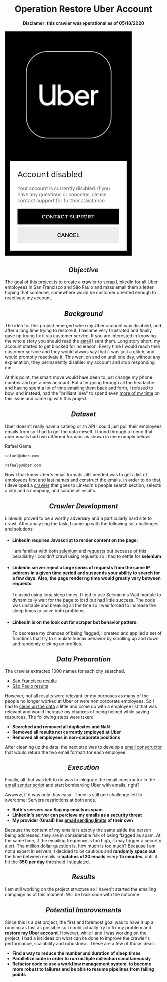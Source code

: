 <h1 style="text-align: center;"> <span><b>Operation Restore Uber Account</b></span></h1>
<h4 style="text-align: center;"> <span><b>Disclamer: this crawler was operational as of 05/18/2020</b></span></h4>




![](/images/uber_disabled.jpeg)


<h2 style="text-align: center;"> <span><i>Objective</i></span></h2>

The goal of this project is to create a crawler to scrap LinkedIn for all Uber employees in San Francisco and São Paulo and mass email them a letter hoping that someone, somewhere would be customer oriented enough to reactivate my account. 



<h2 style="text-align: center;"> <span><i>Background</i></span></h2>

The idea for this project emerged when my Uber account was disabled, and after a long time trying to restore it, I became very frustrated and finally gave up trying fix it via customer service. If you are interested in knowing the whole story you should read the [email](uber.txt) I sent them. Long story short, my account started to get blocked for no reason. Every time I would reach their customer service and they would always say that it was just a glitch, and would promptly reactivate it. This went on and on until one day, without any explanation, they permanently disabled my account and stop responding me.

At this point, the smart move would have been to just change my phone number and get a new account. But after going through all the headache and having spent a lot of time emailing them back and forth, I refused to bow, and instead, had the "brilliant idea" to spend even <ins>more of my time</ins> on this issue and came up with this project. 



<h2 style="text-align: center;"> <span><i>Dataset</i></span></h2>

Uber doesn't really have a catalog or an API I could just pull their employees emails from so I had to get the data myself. I found through a friend that uber emails had two different formats, as shown in the example below:


Rafael Gama
```text
rafael@uber.com
```
```text
rafaelg@uber.com
```

Now I that knew Uber's email formats, all I needed was to get a list of employees first and last names and construct the emails. In order to do that, I developed a [crawler](crawler_linkedin.py) that goes to LinkedIn's people search section, selects a city and a company, and scrape all results.



<h2 style="text-align: center;"><span><i>Crawler Development</i></span></h2>

LinkedIn proved to be a worthy adversary and a particularly hard site to crawl. After analyzing the task, I came up with the following set challenges and solutions:

* #### LinkedIn requires Javascript to render content on the page:
    I am familiar with both [selenium](https://selenium-python.readthedocs.io/) and [requests](https://requests.readthedocs.io/en/master/) but because of this peculiarity I couldn't crawl using requests so I had to settle for **selenium**

* #### Linkedin server reject a large series of requests from the same IP address in a given time period and suspends your ability to search for a few days. Also, the page rendering time would greatly vary between requests:
    To avoid using long sleep times, I tried to use Selenium's Wait module to dynamically wait for the page to load but had little success. The code was unstable and breaking all the time so I was forced to increase the sleep times to solve both problems. 

* #### LinkedIn is on the look out for scraper bot behavior patters:
    To decrease my chances of being flagged, I created and applied a set of functions that try to simulate human behavior by scrolling up and down and randomly clicking on profiles.
    


<h2 style="text-align: center;"><span><i>Data Preparation</i></span></h2>

The crawler extracted 1000 names for each city searched. 

* [San Francisco results](/data_collected/san_francisco.json)
* [São Paulo results](/data_collected/sao_paulo.json)

However, not all results were relevant for my purposes as many of the people no longer worked at Uber or were non corporate employees. So I had to [clean up the data](data_wrangling.py) a little and come up with a employee list that was relevant and would increase my chances of being helped while saving resources. The following steps were taken:

* **Searched and removed all duplicates and NaN**
* **Removed all results not currently employed at Uber**
* **Removed all employees in non-corporate positions**

After cleaning up the data, the next step was to develop a [email conscructor](email_factory.py) that would return the two email formats for each employee.



<h2 style="text-align: center;"><span><i>Execution</i></span></h2>

Finally, all that was left to do was to integrate the email constructor in the [email sender script](email_sender.py) and start bombarding Uber with emails, right?

Awwww, if it was only thas easy...There is still one challenge left to overcome: Servers restrictions at both ends.

* **Both's servers can flag my emails as spam**
* **Linkedin's server can percieve my emails as a security threat**
* **My provider (Gmail) has [email sending limits](https://support.google.com/a/answer/166852?hl=en) of their own**
    
Because the content of my emails is exactly the same aside the person being addressed, they are in considerable risk of being flagged as spam. At the same time, if the emailing frequency is too high, it may trigger a security alert. The million dollar question is, how much is too much? Because I am not a expert in servers, I decided to be cautious and **randomly space out** the time between emails in **batches of 20 emails** every **15 minutes**, until it hit the **350 per day** threshold I stipulated.


<h2 style="text-align: center;"><span><i>Results</i></span></h2>

I am still working on the project structure so I haven't started the emailing campaign as of this moment. Will be back soon with the outcome



<h2 style="text-align: center;"><span><i>Potential Improvements</i></span></h2>

Since this is a pet project, the first and foremost goal was to have it up a running as fast as possible so I could actually try to fix my problem and **restore my Uber account**. However, while I and I was working on the project, I had a lot ideas on what can be done to improve the crawler's performance, scalability and robustness. These are a few of those ideas:

* **Find a way to reduce the number and duration of sleep times**
* **Parallelize code in order to run multiple collection simultaneously**
* **Refactor code to use a workflow management system, to become more robust to failures and be able to resume pipelines from failing points**
